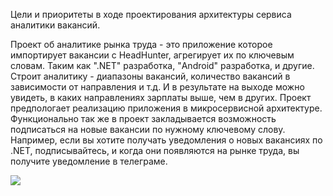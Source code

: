 Цели и приоритеты в ходе проектирования архитектуры сервиса аналитики вакансий.

Проект об аналитике рынка труда - это приложение которое импортирует вакансии с HeadHunter, агрегирует их по ключевым словам.
Таким как ".NET" разработка, "Android" разработка, и другие. 
Строит аналитику - диапазоны вакансий, количество вакансий в зависимости от направления и т.д. 
И в результате на выходе можно увидеть, в каких направлениях зарплаты выше, чем в других.
Проект предпологает реализацию приложения в микросервисной архитектуре.
Функционально так же в проект закладывается возможность подписаться на новые вакансии по нужному ключевому слову. 
Например, если вы хотите получать уведомления о новых вакансиях по .NET, подписывайтесь, 
и когда они появляются на рынке труда, вы получите уведомление в телеграме.

[![](./my-diagram.excalidraw)](https://excalidraw.com/#json=WD2f3EbTDSFJNYE0KMor1,QEmjYxSJnmgiWPdGi4L1tg)
